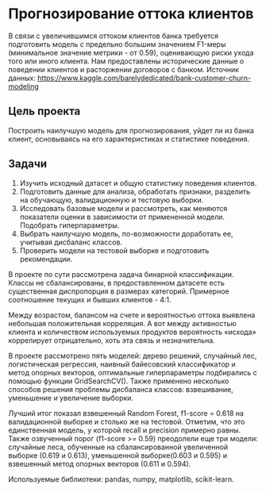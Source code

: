 
# Прогнозирование оттока клиентов

В связи с увеличившимся оттоком клиентов банка требуется подготовить модель с предельно большим значением F1-меры (минимальное значение метрики - от 0.59), оценивающую риски ухода того или иного клиента. Нам предоставлены исторические данные о поведении клиентов и расторжении договоров с банком.
Источник данных: https://www.kaggle.com/barelydedicated/bank-customer-churn-modeling

## Цель проекта
Построить наилучшую модель для прогнозирования, уйдет ли из банка клиент, основываясь на его характеристиках и статистике поведения.

## Задачи

1.	Изучить исходный датасет и общую статистику поведения клиентов.
2.	Подготовить данные для анализа, обработать признаки, разделить на обучающую, валидационную и тестовую выборки.
3.	Исследовать базовые модели и рассмотреть, как меняются показатели оценки в зависимости от примененной модели. Подобрать гиперпараметры.
4.	Выбрать наилучшую модель, по-возможности доработать ее, учитывая дисбаланс классов.
5.	Проверить модели на тестовой выборке и подготовить рекомендации.

В проекте по сути рассмотрена задача бинарной классификации. Классы не сбалансированы, в предоставленном датасете есть существенная диспропорция в размерах категорий. Примерное соотношение текущих и бывших клиентов - 4:1. 

Между возрастом, балансом на счете и вероятностью оттока выявлена небольшая положительная корреляция. А вот между активностью клиента и количеством используемых продуктов вероятность «исхода»  коррелирует отрицательно, хоть эта связь и незначительна.

В проекте рассмотрено пять моделей: дерево решений, случайный лес, логистическая регрессия, наивный байесовский классификатор и метод опорных векторов, оптимальные гиперпараметры подбирались с помощью функции GridSearchCV(). Также применено несколько способов решения проблемы дисбаланса классов: взвешивание, уменьшение и увеличение выборки.

Лучший итог показал взвешенный Random Forest, f1-score = 0.618 на валидационной выборке и столько же на тестовой. Отметим, что это единственная модель, у которой recall и precision примерно равны. Также озвученный порог (f1-score >= 0.59) преодолели еще три модели: случайные леса, обученные на сбалансированной увеличенной выборке (0.619 и 0.613), уменьшенной выборке(0.603 и 0.595) и взвешенный метод опорных векторов (0.611 и 0.594). 

Используемые библиотеки: pandas, numpy, matplotlib, scikit-learn.
